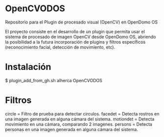 OpenCVODOS
==========

Repositorio para el Plugin de procesado visual (OpenCV) en OpenDomo OS

El proyecto consiste en el desarrollo de un plugin que permita usar el sistema de procesado de imagen OpenCV desde OpenDomo OS, abriendo la posibilidad a la futura incorporación de plugins y filtros específicos (reconocimiento facial, detección de movimiento, etc).

Instalación
===========

$ plugin_add_from_gh.sh alherca OpenCVODOS

Filtros
=======
circle = Filtro de prueba para detectar circulos.
facedet = Detecta rostros en una imagen generada en alguna cámara del sistema.
motiondet = Detecta movimiento en una cámara, comparando 2 imagenes.
persons = Detecta personas en una imagen generada en alguna cámara del sistema.
